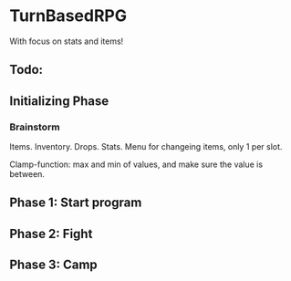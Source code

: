 # TurnBasedRPG #
With focus on stats and items!

## Todo: ##

## Initializing Phase ##

### Brainstorm ###
Items. Inventory. Drops. Stats. Menu for changeing items, only 1 per slot. 

Clamp-function: max and min of values, and make sure the value is between.

## Phase 1: Start program ##

## Phase 2: Fight ##

## Phase 3: Camp ##

